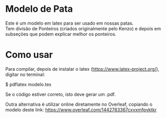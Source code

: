 # Modelo de Pata

Este é um modelo em latex para ser usado em nossas patas.\
Tem divisão de Ponteiros (criados originalmente pelo Kenzo) e depois em subseções que podem explicar melhor os ponteiros.

# Como usar

Para compilar, depois de instalar o latex (https://www.latex-project.org/), digitar no terminal:

$ pdflatex modelo.tex

Se o código estiver correto, isto deve gerar um .pdf. 

Outra alternativa é utilizar online diretamente no Overleaf, copiando o modelo deste link:
https://www.overleaf.com/1442783367cxyxmfpyktkr
